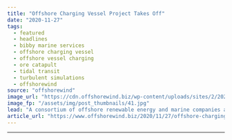 ```yaml
---
title: "Offshore Charging Vessel Project Takes Off"
date: "2020-11-27"
tags: 
  - featured
  - headlines
  - bibby marine services
  - offshore charging vessel
  - offshore vessel charging
  - ore catapult
  - tidal transit
  - turbulent simulations
  - offshorewind
source: "offshorewind"
image_url: "https://cdn.offshorewind.biz/wp-content/uploads/sites/2/2020/11/27090006/Offshore-Charging-Vessel-Project-Takes-Off.jpg"
image_fp: "/assets/img/post_thumbnails/41.jpg"
lead: "A consortium of offshore renewable energy and marine companies are exploring the viability of"
article_url: "https://www.offshorewind.biz/2020/11/27/offshore-charging-vessel-project-takes-off/"
---
```


---
